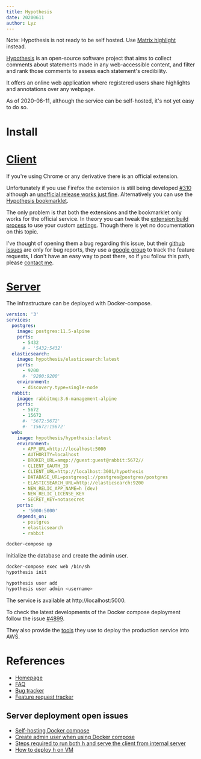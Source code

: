 ```yaml
---
title: Hypothesis
date: 20200611
author: Lyz
---
```


Note: Hypothesis is not ready to be self hosted. Use [Matrix highlight](matrix_highlight.md) instead.

[Hypothesis](https://en.wikipedia.org/wiki/Hypothes.is) is an open-source
software project that aims to collect comments about statements made in any
web-accessible content, and filter and rank those comments to assess each
statement's credibility.

It offers an online web application where registered users share highlights and
annotations over any webpage.

As of 2020-06-11, although the service can be self-hosted, it's not yet easy to
do so.

# Install

# [Client](https://web.hypothes.is/help/how-to-activate-hypothesis-on-a-web-page/)

If you're using Chrome or any derivative there is an official extension.

Unfortunately if you use Firefox the extension is still being developed
[#310](https://github.com/hypothesis/browser-extension/issues/310) although an
[unofficial release works just
fine](https://github.com/diegodlh/unofficial-hypothesis-extension).
Alternatively you can use the [Hypothesis
bookmarklet](https://web.hypothes.is/start/).

The only problem is that both the extensions and the bookmarklet only works for
the official service. In theory you can tweak the [extension build
process](https://github.com/diegodlh/unofficial-hypothesis-extension/blob/master/docs/building.md)
to use your custom
[settings](https://github.com/diegodlh/unofficial-hypothesis-extension/tree/master/settings).
Though there is yet no documentation on this topic.

I've thought of opening them a bug regarding this issue, but their [github
issues](https://github.com/hypothesis/browser-extension/issues) are only for bug
reports, they use a [google
group](https://groups.google.com/a/list.hypothes.is/forum/#!forum/dev) to track
the feature requests, I don't have an easy way to post there, so if you follow
this path, please [contact me](contact.md).

# [Server](https://github.com/hypothesis/h/issues/6014)

The infrastructure can be deployed with Docker-compose.

```yaml
version: '3'
services:
  postgres:
    image: postgres:11.5-alpine
    ports:
      - 5432
      # - '5432:5432'
  elasticsearch:
    image: hypothesis/elasticsearch:latest
    ports:
      - 9200
      #- '9200:9200'
    environment:
      - discovery.type=single-node
  rabbit:
    image: rabbitmq:3.6-management-alpine
    ports:
      - 5672
      - 15672
      #- '5672:5672'
      #- '15672:15672'
  web:
    image: hypothesis/hypothesis:latest
    environment:
      - APP_URL=http://localhost:5000
      - AUTHORITY=localhost
      - BROKER_URL=amqp://guest:guest@rabbit:5672//
      - CLIENT_OAUTH_ID
      - CLIENT_URL=http://localhost:3001/hypothesis
      - DATABASE_URL=postgresql://postgres@postgres/postgres
      - ELASTICSEARCH_URL=http://elasticsearch:9200
      - NEW_RELIC_APP_NAME=h (dev)
      - NEW_RELIC_LICENSE_KEY
      - SECRET_KEY=notasecret
    ports:
      - '5000:5000'
    depends_on:
      - postgres
      - elasticsearch
      - rabbit
```

```bash
docker-compose up
```

Initialize the database and create the admin user.


```bash
docker-compose exec web /bin/sh
hypothesis init

hypothesis user add
hypothesis user admin <username>
```

The service is available at http://localhost:5000.

To check the latest developments of the Docker compose deployment follow the
issue [#4899](https://github.com/hypothesis/h/issues/4899).

They also provide the [tools](https://github.com/hypothesis/deployment) they use
to deploy the production service into AWS.

# References

* [Homepage](https://web.hypothes.is/)
* [FAQ](https://web.hypothes.is/help/)
* [Bug tracker](https://github.com/hypothesis/browser-extension/issues)
* [Feature request tracker](https://groups.google.com/a/list.hypothes.is/forum/#!forum/dev)

## Server deployment open issues

* [Self-hosting Docker compose](https://github.com/hypothesis/h/issues/4899)
* [Create admin user when using Docker
    compose](https://github.com/hypothesis/h/issues/6014)
* [Steps required to run both h and serve the client from internal server](https://groups.google.com/a/list.hypothes.is/forum/#!searchin/dev/server|sort:date/dev/PG3Y2hqwSr8/YsjpIvNEDgAJ)
* [How to deploy h on VM](https://groups.google.com/a/list.hypothes.is/forum/#!topic/dev/mbPxRWF2Ax4)

